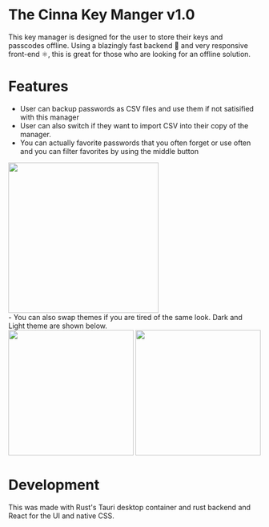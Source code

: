# The Cinna Key Manger v1.0

This key manager is designed for the user to store their keys and passcodes offline. Using a blazingly fast backend 🦀 and very responsive front-end ⚛️, this is great for those who are looking for an offline solution.

# Features

- User can backup passwords as CSV files and use them if not satisified with this manager
- User can also switch if they want to import CSV into their copy of the manager.
- You can actually favorite passwords that you often forget or use often and you can filter favorites by using the middle button
<img src=https://github.com/user-attachments/assets/5120d974-406e-4fe0-ad61-dd02a4aa65ac/ width=300px/>
<br/>
- You can also swap themes if you are tired of the same look. Dark and Light theme are shown below.
<br/>
<img src=https://github.com/user-attachments/assets/b48623d1-d33a-4fbc-8e6c-6d6cf659ce61 width=250px/> <img src=https://github.com/user-attachments/assets/fba197d6-961e-44d2-b170-f3e078874dca width=250px/>

# Development 

This was made with Rust's Tauri desktop container and rust backend and React for the UI and native CSS. 

<!--Developer's comments-->
<!---I had fun making this app. Getting used to Rust's syntax was challenging, but it was fun and perfomant in the end. Updates will be pushed in the future!:) -->

